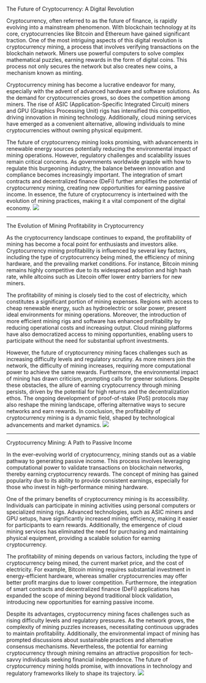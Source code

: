 The Future of Cryptocurrency: A Digital Revolution

Cryptocurrency, often referred to as the future of finance, is rapidly evolving into a mainstream phenomenon. With blockchain technology at its core, cryptocurrencies like Bitcoin and Ethereum have gained significant traction. One of the most intriguing aspects of this digital revolution is cryptocurrency mining, a process that involves verifying transactions on the blockchain network. Miners use powerful computers to solve complex mathematical puzzles, earning rewards in the form of digital coins. This process not only secures the network but also creates new coins, a mechanism known as minting.

Cryptocurrency mining has become a lucrative endeavor for many, especially with the advent of advanced hardware and software solutions. As the demand for cryptocurrencies grows, so does the competition among miners. The rise of ASIC (Application-Specific Integrated Circuit) miners and GPU (Graphics Processing Unit) rigs has intensified this competition, driving innovation in mining technology. Additionally, cloud mining services have emerged as a convenient alternative, allowing individuals to mine cryptocurrencies without owning physical equipment.

The future of cryptocurrency mining looks promising, with advancements in renewable energy sources potentially reducing the environmental impact of mining operations. However, regulatory challenges and scalability issues remain critical concerns. As governments worldwide grapple with how to regulate this burgeoning industry, the balance between innovation and compliance becomes increasingly important. The integration of smart contracts and decentralized finance (DeFi) further amplifies the potential of cryptocurrency mining, creating new opportunities for earning passive income. In essence, the future of cryptocurrency is intertwined with the evolution of mining practices, making it a vital component of the digital economy. ![](https://github.com/user-attachments/assets/3be06921-4469-491d-bd37-5f14c53422b7)

---

The Evolution of Mining Profitability in Cryptocurrency

As the cryptocurrency landscape continues to expand, the profitability of mining has become a focal point for enthusiasts and investors alike. Cryptocurrency mining profitability is influenced by several key factors, including the type of cryptocurrency being mined, the efficiency of mining hardware, and the prevailing market conditions. For instance, Bitcoin mining remains highly competitive due to its widespread adoption and high hash rate, while altcoins such as Litecoin offer lower entry barriers for new miners.

The profitability of mining is closely tied to the cost of electricity, which constitutes a significant portion of mining expenses. Regions with access to cheap renewable energy, such as hydroelectric or solar power, present ideal environments for mining operations. Moreover, the introduction of more efficient mining rigs and software has enhanced profitability by reducing operational costs and increasing output. Cloud mining platforms have also democratized access to mining opportunities, enabling users to participate without the need for substantial upfront investments.

However, the future of cryptocurrency mining faces challenges such as increasing difficulty levels and regulatory scrutiny. As more miners join the network, the difficulty of mining increases, requiring more computational power to achieve the same rewards. Furthermore, the environmental impact of mining has drawn criticism, prompting calls for greener solutions. Despite these obstacles, the allure of earning cryptocurrency through mining persists, driven by the potential for high returns and the decentralization ethos. The ongoing development of proof-of-stake (PoS) protocols may also reshape the mining landscape, offering alternative ways to secure networks and earn rewards. In conclusion, the profitability of cryptocurrency mining is a dynamic field, shaped by technological advancements and market dynamics. ![](https://github.com/user-attachments/assets/3be06921-4469-491d-bd37-5f14c53422b7)

--- 

Cryptocurrency Mining: A Path to Passive Income

In the ever-evolving world of cryptocurrency, mining stands out as a viable pathway to generating passive income. This process involves leveraging computational power to validate transactions on blockchain networks, thereby earning cryptocurrency rewards. The concept of mining has gained popularity due to its ability to provide consistent earnings, especially for those who invest in high-performance mining hardware.

One of the primary benefits of cryptocurrency mining is its accessibility. Individuals can participate in mining activities using personal computers or specialized mining rigs. Advanced technologies, such as ASIC miners and GPU setups, have significantly increased mining efficiency, making it easier for participants to earn rewards. Additionally, the emergence of cloud mining services has eliminated the need for purchasing and maintaining physical equipment, providing a scalable solution for earning cryptocurrency.

The profitability of mining depends on various factors, including the type of cryptocurrency being mined, the current market price, and the cost of electricity. For example, Bitcoin mining requires substantial investment in energy-efficient hardware, whereas smaller cryptocurrencies may offer better profit margins due to lower competition. Furthermore, the integration of smart contracts and decentralized finance (DeFi) applications has expanded the scope of mining beyond traditional block validation, introducing new opportunities for earning passive income.

Despite its advantages, cryptocurrency mining faces challenges such as rising difficulty levels and regulatory pressures. As the network grows, the complexity of mining puzzles increases, necessitating continuous upgrades to maintain profitability. Additionally, the environmental impact of mining has prompted discussions about sustainable practices and alternative consensus mechanisms. Nevertheless, the potential for earning cryptocurrency through mining remains an attractive proposition for tech-savvy individuals seeking financial independence. The future of cryptocurrency mining holds promise, with innovations in technology and regulatory frameworks likely to shape its trajectory. ![](https://github.com/user-attachments/assets/3be06921-4469-491d-bd37-5f14c53422b7)